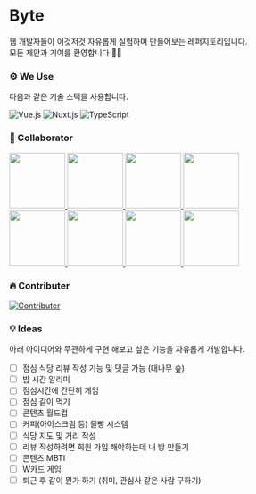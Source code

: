 # Byte

웹 개발자들이 이것저것 자유롭게 실험하며 만들어보는 레퍼지토리입니다.  
모든 제안과 기여를 환영합니다 🙌🏻

### ⚙️ We Use
다음과 같은 기술 스택을 사용합니다.
<p>
  <img src="https://img.shields.io/badge/Vue.js-4FC08D?style=flat-square&logo=Vue.js&logoColor=white" alt="Vue.js"/>
  <img src="https://img.shields.io/badge/Nuxt.js-00DC82?style=flat-square&logo=Nuxt.js&logoColor=white" alt="Nuxt.js"/>
  <img src="https://img.shields.io/badge/TypeScript-3178C6?style=flat-square&logo=TypeScript&logoColor=white" alt="TypeScript"/>
</p>

### 🙂 Collaborator

<div>
  <a href="https://github.com/3people">
    <img src="https://avatars.githubusercontent.com/u/22341389?v=4" width="100" style="max-width: 100%;">
  </a>
  <a href="https://github.com/bichikim">
    <img src="https://avatars.githubusercontent.com/u/13829322?v=4" width="100" style="max-width: 100%;">
  </a>
  <a href="https://github.com/da-in">
    <img src="https://avatars.githubusercontent.com/u/66757141?v=4" width="100" style="max-width: 100%;">
  </a>
  <a href="https://github.com/dahyeon405">
    <img src="https://avatars.githubusercontent.com/u/109179856?v=4" width="100" style="max-width: 100%;">
  </a>
  <a href="https://github.com/geommyeong">
    <img src="https://avatars.githubusercontent.com/u/52435725?v=4" width="100" style="max-width: 100%;">
  </a>
  <a href="https://github.com/hanjiwon1">
    <img src="https://avatars.githubusercontent.com/u/67074409?v=4" width="100" style="max-width: 100%;">
  </a>
  <a href="https://github.com/mellowsugar">
    <img src="https://avatars.githubusercontent.com/u/13963485?v=4" width="100" style="max-width: 100%;">
  </a>
  <a href="https://github.com/metalzero6182">
    <img src="https://avatars.githubusercontent.com/u/15223681?v=4" width="100" style="max-width: 100%;">
  </a>
</div>

### 🔥 Contributer

<a href="https://github.com/byte-abc/byte/graphs/contributors">
  <img src="https://contrib.rocks/image?repo=byte-abc/byte" alt="Contributer" />
</a>

### 💡 Ideas

아래 아이디어와 무관하게 구현 해보고 싶은 기능을 자유롭게 개발합니다.

- [ ] 점심 식당 리뷰 작성 기능 및 댓글 가능 (대나무 숲)
- [ ] 밥 시간 알리미
- [ ] 점심시간에 간단히 게임
- [ ] 점심 같이 먹기
- [ ] 콘텐츠 월드컵
- [ ] 커피(아이스크림 등) 몰빵 시스템
- [ ] 식당 지도 및 거리 작성
- [ ] 리뷰 작성하려면 회원 가입 해야하는데 내 방 만들기
- [ ] 콘텐츠 MBTI
- [ ] W카드 게임
- [ ] 퇴근 후 같이 뭔가 하기 (취미, 관심사 같은 사람 구하기)
